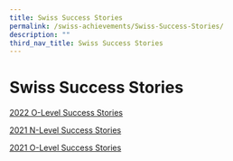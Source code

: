 ```yaml
---
title: Swiss Success Stories
permalink: /swiss-achievements/Swiss-Success-Stories/
description: ""
third_nav_title: Swiss Success Stories
---
```

# Swiss Success Stories

[2022 O-Level Success Stories](https://swisscottagesec.moe.edu.sg/2022-o-level-success-stories/)

[2021 N-Level Success Stories](https://swisscottagesec.moe.edu.sg/2021-n-level-sucess-stories/)

[2021 O-Level Success Stories](https://swisscottagesec.moe.edu.sg/2021-o-level-success-stories/)